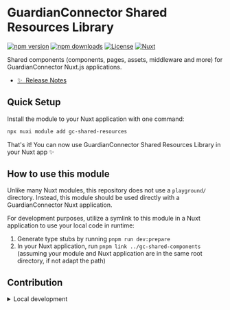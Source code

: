 # GuardianConnector Shared Resources Library

[![npm version][npm-version-src]][npm-version-href]
[![npm downloads][npm-downloads-src]][npm-downloads-href]
[![License][license-src]][license-href]
[![Nuxt][nuxt-src]][nuxt-href]

Shared components (components, pages, assets, middleware and more) for GuardianConnector Nuxt.js applications.

- [✨ &nbsp;Release Notes](/CHANGELOG.md)

## Quick Setup

Install the module to your Nuxt application with one command:

```bash
npx nuxi module add gc-shared-resources
```

That's it! You can now use GuardianConnector Shared Resources Library in your Nuxt app ✨

## How to use this module

Unlike many Nuxt modules, this repository does not use a `playground/` directory. Instead, this module should be used directly with a GuardianConnector Nuxt application.

For development purposes, utilize a symlink to this module in a Nuxt application to use your local code in runtime:

1. Generate type stubs by running `pnpm run dev:prepare`
2. In your Nuxt application, run `pnpm link ../gc-shared-components` (assuming your module and Nuxt application are in the same root directory, if not adapt the path)

## Contribution

<details>
  <summary>Local development</summary>
  
  ```bash
  # Install dependencies
  pnpm install
  
  # Generate type stubs
  pnpm run dev:prepare
  
  # Develop with the playground
  pnpm run dev
  
  # Build the playground
  pnpm run dev:build
  
  # Create a (p)npm symlink
  pnpm run link
  
  # Run Prettier
  pnpm run lint
  
  # Run Vitest
  pnpm run test
  pnpm run test:watch
  
  # Release new version
  pnpm run release
  ```

</details>

<!-- Badges -->

[npm-version-src]: https://img.shields.io/npm/v/gc-shared-resources/latest.svg?style=flat&colorA=020420&colorB=00DC82
[npm-version-href]: https://npmjs.com/package/gc-shared-resources
[npm-downloads-src]: https://img.shields.io/npm/dm/gc-shared-resources.svg?style=flat&colorA=020420&colorB=00DC82
[npm-downloads-href]: https://npmjs.com/package/gc-shared-resources
[license-src]: https://img.shields.io/npm/l/gc-shared-resources.svg?style=flat&colorA=020420&colorB=00DC82
[license-href]: https://npmjs.com/package/gc-shared-resources
[nuxt-src]: https://img.shields.io/badge/Nuxt-020420?logo=nuxt.js
[nuxt-href]: https://nuxt.com
